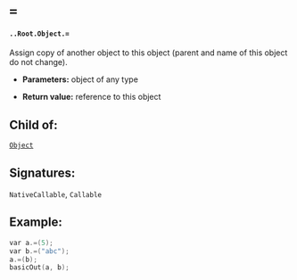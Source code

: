 # `=`

#### `..Root.Object.=`

Assign copy of another object to this object (parent and name of this object do not change).

* **Parameters:** object of any type

* **Return value:** reference to this object

## Child of:

[`Object`](docs..Root.Object.md)

## Signatures:

`NativeCallable`, `Callable`

## Example:

```c
var a.=(5);
var b.=("abc");
a.=(b);
basicOut(a, b);
```
